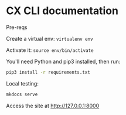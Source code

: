 CX CLI documentation
=====================

Pre-reqs

Create a virtual env: `virtualenv env`

Activate it: `source env/bin/activate`

You'll need Python and pip3 installed, then run:

```bash
pip3 install -r requirements.txt
```

Local testing:

```bash
mkdocs serve
```

Access the site at http://127.0.0.1:8000
